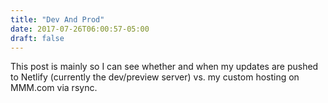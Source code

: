 ```yaml
---
title: "Dev And Prod"
date: 2017-07-26T06:00:57-05:00
draft: false
---
```


This post is mainly so I can see whether and when my updates are pushed to Netlify (currently the dev/preview server) vs. my custom hosting on MMM.com via rsync.